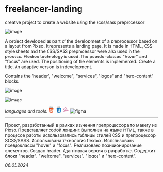 # freelancer-landing
creative project to create a website using the scss/sass preprocessor

![image](https://github.com/user-attachments/assets/263615e8-f3fb-41ef-9380-3df57bf8cacb)

A project developed as part of the development of a preprocessor based on a layout from Pixso. It represents a landing page.  It is made in HTML, CSS style sheets and the CSS/SASS preprocessor were also used in the process. Flexbox technology is used. The pseudo-classes "hover" and "focus" are used. The positioning of the elements is implemented. Create a title. An adaptive version is in development. 

Contains the "header", "welcome", "services", "logos" and "hero-content" blocks.

![image](https://github.com/user-attachments/assets/75ee7308-bd80-4883-8e73-be2c2d99923b)

![image](https://github.com/user-attachments/assets/b7217e3c-90d8-4f0f-8a6a-6af63b2237dd)

<i>languages and tools:</i> 
<img src="https://raw.githubusercontent.com/devicons/devicon/master/icons/html5/html5-original-wordmark.svg" alt="html5" width="20" height="20"/>
<img src="https://raw.githubusercontent.com/devicons/devicon/master/icons/css3/css3-original-wordmark.svg" alt="css3" width="20" height="20"/>
<img src="https://raw.githubusercontent.com/devicons/devicon/master/icons/sass/sass-original.svg" alt="sass" width="20" height="20"/>
<img src="https://www.vectorlogo.zone/logos/figma/figma-icon.svg" alt="figma" width="15" height="15"/>

<hr>

Проект, разработанный в рамках изучения препроцессора по макету из Pixso. Представляет собой лендинг.  Выполнен на языке HTML, также в процессе работы использовались таблицы стилей CSS и препроцессор SCSS/SASS. Использована технология flexbox. Использованы псевдоклассы "hover" и "focus". Реализовано позиционирование элементов. Создан header. Адаптивная версия в разработке. 
Содержит блоки "header", "welcome", "services", "logos" и "hero-content".

<i>06.05.2024</i>
